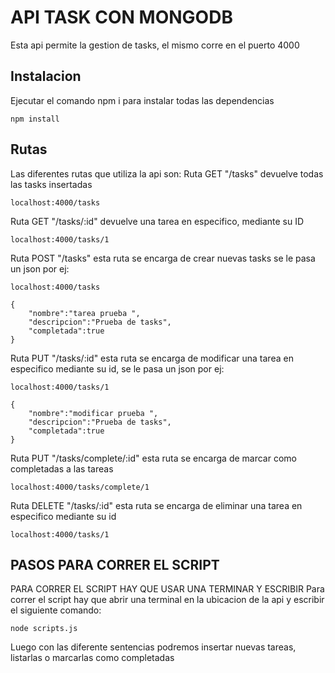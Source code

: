 # API TASK CON MONGODB
Esta api permite la gestion de tasks, el mismo corre en el puerto 4000
## Instalacion 

Ejecutar el comando npm i para instalar todas las dependencias
```
npm install
```

## Rutas
Las diferentes rutas que utiliza la api son:
Ruta GET "/tasks" devuelve todas las tasks insertadas
```
localhost:4000/tasks
```
Ruta GET "/tasks/:id" devuelve una tarea en especifico, mediante su ID
```
localhost:4000/tasks/1
```

Ruta POST "/tasks" esta ruta se encarga de crear nuevas tasks se le pasa un json por ej:
```
localhost:4000/tasks

{
    "nombre":"tarea prueba ",
    "descripcion":"Prueba de tasks",
    "completada":true
}
```
Ruta PUT "/tasks/:id" esta ruta se encarga de modificar una tarea en especifico mediante su id, se le pasa un json por ej:
```
localhost:4000/tasks/1

{
    "nombre":"modificar prueba ",
    "descripcion":"Prueba de tasks",
    "completada":true
}
```

Ruta PUT "/tasks/complete/:id" esta ruta se encarga de marcar como completadas a las tareas
```
localhost:4000/tasks/complete/1

```

Ruta DELETE "/tasks/:id" esta ruta se encarga de eliminar una tarea en especifico mediante su id
```
localhost:4000/tasks/1

```

## PASOS PARA CORRER EL SCRIPT
PARA CORRER EL SCRIPT HAY QUE USAR UNA TERMINAR Y ESCRIBIR 
Para correr el script hay que abrir una terminal en la ubicacion de la api y escribir el siguiente comando:
```
node scripts.js

```
Luego con las diferente sentencias podremos insertar nuevas tareas, listarlas o marcarlas como completadas
